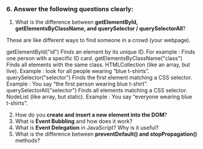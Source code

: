 
### 6. Answer the following questions clearly:

1. What is the difference between **getElementById, getElementsByClassName, and querySelector / querySelectorAll**?

  These are like different ways to find someone in a crowd (your webpage).

  getElementById("id")	Finds an element by its unique ID. For example : Finds one person with a specific ID card.
  getElementsByClassName("class") Finds all elements with the same class. HTMLCollection (like an array, but live). Example : look for all people wearing “blue t-shirts”.
  querySelector("selector")	Finds the first element matching a CSS selector. Example :	You say “the first person wearing blue t-shirt”.
  querySelectorAll("selector")	Finds all elements matching a CSS selector. NodeList (like array, but static). Example :	You say “everyone wearing blue t-shirts”.
 
2. How do you **create and insert a new element into the DOM**?
3. What is **Event Bubbling** and how does it work?
4. What is **Event Delegation** in JavaScript? Why is it useful?
5. What is the difference between **preventDefault() and stopPropagation()** methods?
